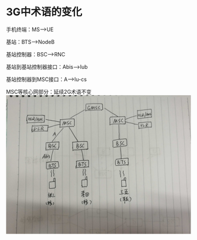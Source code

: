 # 3G中术语的变化

手机终端：MS——&gt;UE

基站：BTS——&gt;NodeB

基站控制器：BSC——&gt;RNC

基站到基站控制器接口：Abis——&gt;Iub

基站控制器到MSC接口：A——&gt;Iu-cs

MSC等核心网部分：延续2G术语不变![](/assets/IMG_20170518_180235.jpg)


